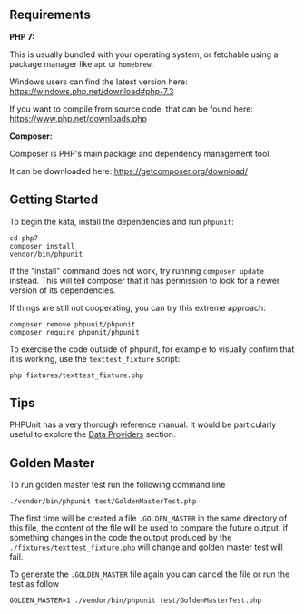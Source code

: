 ## Requirements

**PHP 7:**

This is usually bundled with your operating system, or fetchable using a package manager like `apt` or `homebrew`.

Windows users can find the latest version here: https://windows.php.net/download#php-7.3

If you want to compile from source code, that can be found here: https://www.php.net/downloads.php

**Composer:**

Composer is PHP's main package and dependency management tool.

It can be downloaded here: https://getcomposer.org/download/

## Getting Started

To begin the kata, install the dependencies and run `phpunit`:

```
cd php7
composer install
vendor/bin/phpunit
```

If the "install" command does not work, try running `composer update` instead.
This will tell composer that it has permission to look for a newer version of
its dependencies.

If things are still not cooperating, you can try this extreme approach:

```
composer remove phpunit/phpunit
composer require phpunit/phpunit
```

To exercise the code outside of phpunit, for example to visually confirm that it is working,
use the `texttest_fixture` script:

```
php fixtures/texttest_fixture.php
```

## Tips

PHPUnit has a very thorough reference manual. It would be particularly useful to explore the
[Data Providers](https://phpunit.readthedocs.io/en/8.1/writing-tests-for-phpunit.html#data-providers) section.

## Golden Master

To run golden master test run the following command line

```
./vendor/bin/phpunit test/GoldenMasterTest.php
```

The first time will be created a file `.GOLDEN_MASTER` in the same
directory of this file, the content of the file will be used to
compare the future output, if something changes in the code the output
produced by the `./fixtures/texttest_fixture.php` will change and
golden master test will fail.

To generate the `.GOLDEN_MASTER` file again you can cancel the file or
run the test as follow

```
GOLDEN_MASTER=1 ./vendor/bin/phpunit test/GoldenMasterTest.php
```
